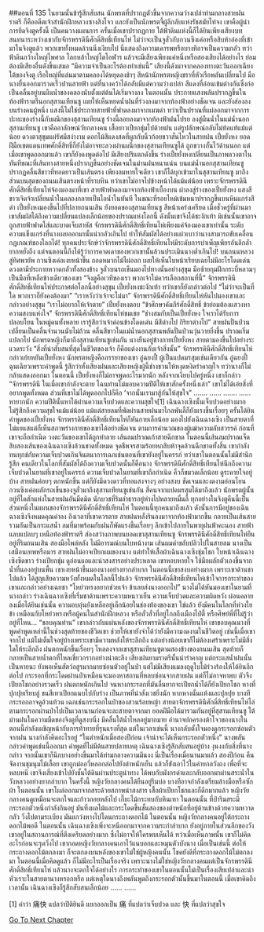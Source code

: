 ##ตอนที่ 135 ในยามนั้นข้ารู้สึกสับสน
นักพรตที่ปรากฏตัวขึ้นจากความว่างเปล่าท่ามกลางสายฝนราตรี ก็คืออดีตเจ้าสำนักฝึกหลวงซางสิงโจว และยังเป็นนักพรตจี้ผู้ลึกลับแห่งรัชสมัยไท่จง
เขาคือผู้นำการยึดจิงตูครั้งนี้ เป็นคนวางแผนการ
ครั้นเมื่อเขาปรากฏกาย ใต้ฟ้าดินแห่งนี้ก็ได้ยินเพียงเสียงบทสนทนาระหว่างเขากับจักรพรรดินีศักดิ์สิทธิ์เทียนไห่
ไม่ว่าจะเป็นจูลั่วกับกวนซิงเค่อหรือสิบห้าอ๋องที่เข้ามาในจิงตูแล้ว พวกเขาทั้งหมดล้วนนิ่งเงียบไป นี่แสดงถึงความเคารพหรือบางทีอาจเป็นความกลัว
ทว่าฟ้าดินกว้างใหญ่ไพศาล โลกหล้าใหญ่โตโอฬาร แล้วจะมีเสียงเพียงแค่หนึ่งหรือสองเสียงได้อย่างไร ย่อมต้องมีเสียงอื่นดังขึ้นเสมอ
“มีความจำเป็นอะไรต้องทำเช่นนี้”
เสียงนี้ดังมาจากคลองทางตะวันออกเฉียงใต้ของจิงตู
เรือใหญ่ที่แล่นมาตามคลองได้หยุดลงช้าๆ
สีหน้านักพรตหญิงชราที่หัวเรือพลันเปลี่ยนไป มือนางยื่นออกมารวดเร็วปานสายฟ้า แต่ที่นางคว้าได้กลับมีแต่ความว่างเปล่า
สีแดงที่อ่อนเข้มต่างกันซึ่งก่อเป็นคลื่นอยู่บนผืนน้ำของคลองนับตั้งแต่ต้นได้เริ่มจางลง
ในตอนนั้น ประกายแสงพลันปรากฏขึ้นในท้องฟ้าราตรีนอกสุสานเทียนซู เผยให้เห็นหยดน้ำฝนที่ร่วงลงมาจากท้องฟ้าอย่างชัดเจน และยังส่องลงบนร่างคนผู้หนึ่ง
แสงนี้ไม่ใช่ประกายสายฟ้าที่ฟาดลงมาจากเมฆดำ ทว่าเป็นปราณที่แผ่ออกมาจากการปะทะของร่างนี้กับผนึกของสุสานเทียนซู
ร่างนี้ลอยลงมาจากท้องฟ้าฝนโปรย ลงสู่ผืนน้ำในแม่น้ำนอกสุสานเทียนซู
เขาคืออาลักษณ์วัยกลางคน เสื้อยาวเปียกชุ่มไปด้วยฝน แต่รูปลักษณ์กลับไม่ท้อแท้แม้แต่น้อย ดวงตาสุขุมแผ่รัศมีสง่างาม
ดอกไม้สีแดงสดที่ผูกกับนิ้วก้อยขวาสั่นไหวในสายฝน
เปี๋ยยั่งหง
ยอดฝีมือเขตแดนเทพศักดิ์สิทธิ์ก็ยังไม่อาจทะลวงผ่านผนึกของสุสานเทียนซูได้ ถูกขวางกั้นไว้ด้านนอก
แต่เมื่อเขาพูดออกมาแล้ว เขาก็ยังคงพูดต่อไป
มีเสียงปริแตกดังขึ้น
ร่างเปี๋ยยั่งหงเปลี่ยนเป็นภาพลวงตาในทันทีขณะที่เส้นทางสายหนึ่งปรากฏขึ้นอย่างชัดเจนในม่านฝนหนาแน่น บนแม่น้ำนอกสุสานเทียนซูปรากฏคลื่นสีขาวที่ทอดยาวเป็นเส้นตรง
เพียงลมหายใจเดียว เขาก็ได้บุกเข้ามาในสุสานเทียนซู มาถึงส่วนบนสุดของถนนเสินตรงหน้าที่ราบหิน
ทว่าเขาไม่อาจไปข้างหน้าได้แม้แต่น้อย เพราะจักรพรรดินีศักดิ์สิทธิ์เทียนไห่จ้องมองมาที่เขา
สายฟ้าฟาดลงมาจากท้องฟ้าเบื้องบน ผ่าลงสู่ร่างของเปี๋ยยั่งหง
แสงสีขาวเจิดจ้าเปลี่ยนน้ำในคลองกลายเป็นไอน้ำในทันที ในขณะที่รอยไหม้เข้มหนาปรากฏขึ้นบนหินแกร่งสีดำ
เปี๋ยยั่งหงมองขึ้นไปที่ปลายถนนเสิน ยังยอดของสุสานเทียนซู สีหน้าเคร่งเครียด
เมื่อชั่วครู่ที่ผ่านมา เขาสัมผัสได้ถึงความเปลี่ยนแปลงเล็กน้อยของปราณแห่งโลกนี้ ดังนั้นเขาจึงได้ชะงักเท้า มิเช่นนั้นเขาอาจถูกสายฟ้าฟาดใส่และบาดเจ็บสาหัส
จักรพรรดินีศักดิ์สิทธิ์เทียนไห่เพียงแค่จ้องมองเขาเท่านั้น
ระดับความแข็งแกร่งที่นางเผยออกมานั้นน่ากลัวเกินไป ทำให้สัมผัสได้อย่างแผ่วเบาว่านางสามารถขับเคลื่อนกฎเกณฑ์ของโลกได้!
ทุกคนประจักษ์ว่าจักรพรรดินีศักดิ์สิทธิ์เทียนไห่มีระดับการบำเพ็ญเพียรอันลึกล้ำยากหยั่งถึง แต่จนตอนนี้ถึงได้รู้ว่าการคาดเดาของพวกเขานั้นล้วนประเมินนางต่ำเกินไป!
บนถนนหลวงสู่ทิศพายัพ กวนซิงเค่อเงยหน้าขึ้น ถอดหมวกไม้ไผ่ออก เผยให้เห็นใบหน้าเรียบเฉยไม่มีอะไรโดดเด่น ดวงตามีประกายหวาดกลัวทั้งสองข้าง
จูลั่วบนรถเข็นมองไปทางนั้นอย่างสุขุม มือซ้ายกุมฝักกระบี่หลวมๆ เป็นมือที่เหลือข้างเดียวของเขา
“จิงตูคือเวทีของเรา พวกเจ้าไม่ควรเลือกสถานที่นี้”
จักรพรรดินีศักดิ์สิทธิ์เทียนไห่ประกาศต่อโลกนี้อย่างสุขุม
เปี๋ยยั่งหงชะงักเท้า ทว่าเขาก็ยังกล่าวต่อไป “ไม่ว่าจะเป็นที่ใด พวกเราก็ยังคงต้องมา”
“เราหวังว่าเจ้าจะไม่มา” จักรพรรดินีศักดิ์สิทธิ์เทียนไห่หันไปมองเขาและกล่าวอย่างสุขุม “เราไม่อยากให้เจ้าตาย”
เปี๋ยยั่งหงตอบ “ข้าศึกษาคัมภีร์ศักดิ์สิทธิ์ ข้าย่อมต้องแสวงหาความสงบแห่งใจ”
จักรพรรดินีศักดิ์สิทธิ์เทียนไห่ชมเชย “ช่างสมกับเป็นเปี๋ยยั่งหง ใจเราได้รับการปลอบโยน ในหมู่คนทั้งหลาย เรารู้สึกว่าเจ้าค่อนข้างโดดเด่น มีสีต่างไป กิริยาต่างไป”
สายฝนปั่นป่วน เปลี่ยนเป็นคลื่นจำนวนนับไม่ถ้วน คลื่นสีขาวในแม่น้ำนอกสุสานพลันปั่นป่วนวุ่นวายยิ่งขึ้น ปราณเริ่มแปลกไป
นักพรตหญิงก็มาถึงสุสานเทียนซูเช่นกัน นางยืนอยู่ข้างกายเปี๋ยยั่งหง สายตามองขึ้นไปอย่างระแวดระวัง
“สิ่งที่น่าสับสนที่สุดในชีวิตของเจ้า ก็คือแต่งงานกับเจ้าสิ่งนั้น”
จักรพรรดินีศักดิ์สิทธิ์เทียนไห่กล่าวเย้ยหยันเปี๋ยยั่งหง
นักพรตหญิงคือภรรยาของเขา อู๋ฉยงปี้ ผู้เป็นแปดมรสุมเช่นเดียวกัน
อู๋ฉยงปี้ฉุนเฉียวเพราะคำพูดนี้ รู้สึกว่าทั้งเสียงฝนและเสียงหญิงผู้นี้ช่างชวนให้หงุดหงิดรำคาญใจ ทว่านางก็ไม่กล้าแสดงออกมา
ในตอนนี้ เปี๋ยยั่งหงก็ไม่อาจพูดอะไรมากนัก หลังจากเงียบไปครู่หนึ่ง เขาก็กล่าว “จักรพรรดินี ในเมื่อเขากำลังจะตาย ไฉนท่านไม่มอบความปีติให้เขาสักครั้งหนึ่งเล่า”
เขาไม่ได้เอ่ยสิ่งที่อยากพูดทั้งหมด
ส่วนที่เขาไม่ได้พูดออกไปก็คือ ‘จากนั้นเรามาสู้กันให้สุขใจ”
.……
……
.……
……
หายากนัก ความปีตินั้นหาได้ผ่านความเจ็บปวดและความสุขใจ[1]
เฉินฉางเซิงนั้นเจ็บปวดอย่างมาก ไม่รู้สึกถึงความสุขใจแม้แต่น้อย แม้แต่สายลมที่พัดผ่านสายฝนมาไกลพันลี้ก็ยังแรงขึ้นเรื่อยๆ
ครั้นได้ยินคำพูดของเปี๋ยยั่งหง จักรพรรดินีศักดิ์สิทธิ์เทียนไห่ก็หันกายเล็กน้อย มองไปยังเฉินฉางเซิง เป็นสายตาที่ไม่แยแสแต่ก็เห็นสภาพร่างกายของเขาได้อย่างชัดเจน
ตามการคำนวณของผู้เฒ่าความลับสวรรค์ ก่อนที่เขาจะถือกำเนิด วงตะวันของเขาได้ถูกทำลาย เส้นลมปราณเก้าสายฉีกขาด
ในตอนนี้เส้นลมปราณเจ็ดสิบสองเส้นของเฉินฉางเซิงล้วนขาดทั้งหมด จุดชีพจรสามร้อยหกสิบห้าจุดล้วนฉีกขาดทั้งสิ้น
เขากำลังทนทุกข์กับความเจ็บปวดเกินจินตนาการเฉกเช่นตอนที่เขายังอยู่ในครรภ์ ทว่าเขาในตอนนั้นไม่มีสำนึกรู้สึก คนเดียวในโลกที่สัมผัสได้ถึงความเจ็บปวดนั้นก็คือนาง
จักรพรรดินีศักดิ์สิทธิ์เทียนไห่นึกถึงความเจ็บปวดในยามที่เขาอยู่ในครรภ์ ความเจ็บปวดในยามที่เขาถือกำเนิด คิ้วก็ขมวดเล็กน้อย ดูระคายใจอยู่บ้าง
สายฝนค่อยๆ ตกหนักขึ้น แต่ก็ยังมีดวงดาวที่ทอแสงจางๆ อย่างสงบ ชัดเจนและงดงามอ่อนโยน
กวนซิงเค่อผลักรถเข็นของจูลั่วมาถึงสุสานเทียนซูเช่นกัน
สี่คนจากแปดมรสุมได้มาถึงแล้ว
นักพรตผู้นั้นอยู่ที่ใดสักแห่งในสายฝนอันมืดมิด
นักบวชที่ริมลำธารอยู่ห่างไปหลายหมื่นลี้
ทุกอย่างในจิงตูคืนนี้เป็นส่วนหนึ่งในแผนของจักรพรรดินีศักดิ์สิทธิ์เทียนไห่ ในตอนนี้ทุกคนมาถึงแล้ว ดังนั้นการมีอยู่ของเฉินฉางเซิงจึงหมดคุณค่าลง ถึงเวลาที่เขาควรตาย
สายฝนหลั่งรินลงมาจากท้องฟ้ามากขึ้น กลายเป็นเส้นสาย รวมกันเป็นกระแสน้ำ ลมที่มาพร้อมกับฝนก็พัดแรงขึ้นเรื่อยๆ
ลึกเข้าไปภายในพายุฝนฟ้าคะนอง สายฟ้าแลบแปลบๆ เหนือท้องฟ้าราตรี ส่องสว่างภาพบนยอดเขาสุสานเทียนซู
จักรพรรดินีศักดิ์สิทธิ์เทียนไห่ยืนอยู่ที่ริมถนนเสิน สองมือไพล่หลัง ไม่มีอารมณ์บนใบหน้างาม เส้นผมดำขลับปลิวไปในสายลม นางเป็นเสมือนเทพหรือมาร
สายฝนไม่อาจเปียกผมของนาง แต่ทำให้เสื้อผ้าเฉินฉางเซิงชุ่มโชก
ใบหน้าเฉินฉางเซิงซีดขาว ร่างเปียกชุ่ม ดูอ่อนแอและน่าสงสารอย่างประหลาด
เขาหอบหายใจ ใช้มือผลักตัวเองขึ้นจากน้ำที่นองอยู่บนพื้น เขาเงยหน้าขึ้นมองนางอย่างยากลำบาก
ในตอนนี้เขาสงบอย่างมาก เพราะเขาด้านชาไปแล้ว ได้สูญเสียความหวังทั้งหมดในโลกนี้ไปแล้ว
จักรพรรดินีศักดิ์สิทธิ์เทียนไห่เข้าใจการกระทำของเขาและกล่าวอย่างเฉยชา “โหย่วหรงอยากช่วยเจ้า ข้าเลยส่งนางออกไป”
นางไม่ได้หันมองเขาในยามที่นางกล่าว
ร่างเฉินฉางเซิงที่เริ่มชาด้านเพราะความหนาวเย็น ความเจ็บปวดและความผิดหวัง ผ่อนคลายลงเมื่อได้ยินเช่นนั้น ความอบอุ่นยังเหลืออยู่เล็กน้อยในช่องท้องของเขา
ใช่แล้ว ยังมีคนในโลกที่ห่วงใยข้า เหมือนกับโหย่วหรงหรือผู้คนในสำนักฝึกหลวง หรือลั่วลั่วที่อยู่ไกลถึงเมืองไป๋ตี้ หรือศิษย์พี่ที่ไม่รู้ว่าอยู่ที่ไหน...
“ขอบคุณท่าน” เขากล่าวกับแผ่นหลังของจักรพรรดินีศักดิ์สิทธิ์เทียนไห่
เขาขอบคุณนางที่พูดคำพูดเหล่านี้ในช่วงสุดท้ายของชีวิตเขา ช่วยให้เขายังจำได้ว่ายังมีความงดงามในชีวิตอยู่
เช่นนี้เมื่อเขาจากไป แม้ไม่เต็มใจอยู่บ้างเพราะเขามีความหลังให้ระลึกถึง แต่อย่างน้อยเขาก็ไม่ต้องเศร้าเพราะไม่มีสิ่งใดให้ระลึกถึง
ฝนตกหนักขึ้นเรื่อยๆ ไหลลงจากเขาสุสานเทียนซูตามสองข้างของถนนเสิน สุดท้ายก็กลายเป็นสายน้ำตกที่ไหลเชี่ยวกรากอย่างน่าตะลึง
เสียงฝนยามราตรีนั้นน่ารำคาญ แต่กระแสน้ำฝนนั้นเป็นหายนะ ยังพอเห็นสัตว์อสูรมากมายซ่อนตัวอยู่ในป่า แต่ไม่มีเสียงแมลงฤดูใบไม้ร่วงร้องให้ได้ยินอีกต่อไป
กระรอกที่กระโดดผ่านป่าเหมือนจะมองหาสถานที่หลบซ่อนจากสายฝน แต่ก็ไม่อาจหาพบ ตัวจึงเปียกโชกอย่างรวดเร็ว ฝนตกหนักเกินไป จนหางกระรอกที่มันลื่นยากจะเปียกน้ำได้ก็ยังเปียกโชก หางที่ปุกปุยเรียบลู่ ขนสีเทาเปียกแนบไปกับร่าง เป็นภาพที่น่าสังเวชยิ่งนัก
หากหางนั้นแห้งและปุกปุย บางทีกระรอกอาจดูอ้วนท้วน
เฉกเช่นกระรอกในป่าของสวนร้อยหญ้า
สายตาจักรพรรดินีศักดิ์สิทธิ์เทียนไห่ไล่ตามกระรอกผ่านป่าไปเป็นเวลานานก่อนจะละสายตาจากมา
ยอดฝีมือได้มารวมกันอยู่ที่สุสานเทียนซู ใต้ม่านฝนในความมืดของจิงตูที่ดูสงบนิ่ง มีคลื่นใต้น้ำไหลอยู่มากมาย
อำนาจปกครองต้าโจวของนางในตอนนี้กำลังเผชิญหน้ากับการท้าทายที่รุนแรงที่สุด
แต่ในเวลาเช่นนี้ นางกลับตั้งใจมองดูกระรอกซ่อนตัวจากฝน
นางกำลังคิดอะไรอยู่
“ในตำหนักเมื่อสองปีก่อน เจ้าน่าจะได้เห็นกระรอกตัวหนึ่ง”
นางพลันกล่าวคำพูดเช่นนี้ออกมา
คำพูดที่ไม่มีต้นสายปลายเหตุ
เฉินฉางเซิงรู้สึกสับสนอยู่บ้าง งุนงงกับสิ่งที่นางกล่าว
จากนั้นเขาก็นึกบางอย่างขึ้นมาได้ท่ามกลางความมึนงง
นี่เป็นเรื่องเมื่อนานมาแล้ว สองปีก่อน คืนจัดงานชุมนุมไม้เลื้อย เขาถูกม่ออวี่หลอกล่อไปยังตำหนักเย็น แล้วก็ขังเอาไว้ในค่ายกลวังถง เพื่อที่จะหลบหนี เขาจึงเสี่ยงเข้าไปยังชั้นใต้ดินผ่านประตูนำทาง ได้พบกับมังกรดำและกลับออกมาผ่านสระน้ำในวังหลวงอย่างยากลำบาก
ในครั้งนี้ หญิงวัยกลางคนได้ยืนอยู่ริมบ่อ บางทีอาจกำลังเตรียมล้างมือหรือซักผ้า
ในตอนนั้น เขาโผล่ออกมาจากสระด้วยสภาพน่าสงสาร เสื้อผ้าเปียกโชกและก็ดึกมากแล้ว หญิงวัยกลางคนดูเหมือนจะตกใจและก้าวถอยหลังไป เกี๊ยะไม้กระทบกับหินเทา
ในตอนนั้น ที่ป่าริมสระมีกระรอกตัวหนึ่งกำลังกินอยู่ มันทิ้งผลไม้และกระโดดขึ้นชั้นสองของตำหนักที่อยู่ด้านข้างด้วยความหวาดกลัว วิ่งไปตามระเบียง มันแกว่งหางไปโดนกระถางดอกไม้
ในตอนนั้น หญิงวัยกลางคนอยู่ใต้กระถางดอกไม้พอดี
ในตอนนั้น เฉินฉางเซิงเพิ่งจะหนีออกมาจากความระกำลำบาก ยังอยู่ภายในส่วนลึกของวัง เขาอยู่ในสถานการณ์ที่ตึงเครียดอย่างมาก ซึ่งไม่อาจให้ใครพบเห็นได้ ทว่าเมื่อเห็นภาพนั้น เขาก็ไม่คิดอะไรก่อนจะรุดวิ่งไป
เขากอดหญิงวัยกลางคนเอาไว้แนบอกและหมุนตัวบังนาง เมื่อเป็นเช่นนี้ ต่อให้กระถางดอกไม้ตกลงมา ก็จะตกลงบนหลังของเขาไม่ใช่ผู้หญิงคนนั้น
โชคยังดีที่กระถางดอกไม้ไม่ตกลงมา
ในตอนนี้เมื่อคิดดูแล้ว ก็ไม่มีอะไรเป็นเรื่องจริง เพราะนางไม่ใช่หญิงวัยกลางคนแต่เป็นจักรพรรดินีศักดิ์สิทธิ์เทียนไห่ แล้วนางจะตกใจได้อย่างไร
การกระทำของเขาในตอนนั้นไม่เป็นเรื่องเสียเปล่าและน่าหัวเราะในสายตานางหรอกหรือ
แต่เหตุใดนางถึงพลันพูดถึงกระรอกตัวนั้นขึ้นมาในตอนนี้
เมื่อเขาคิดถึงเวลานั้น เฉินฉางเซิงก็รู้สึกสับสนเล็กน้อย
……
……

[1] คำว่า 痛快 แปลว่าปีติยินดี แยกออกเป็น 痛 ที่แปลว่าเจ็บปวด และ 快 ที่แปลว่าสุขใจ


[Go To Next Chapter]( ./645.md)